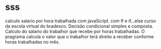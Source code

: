 # sss
calculo salario por hora trabalhada com javaScript. com If e if...else
curso da escola virtual do bradesco.
Decisão condicional simples e composta.
Calculo do sálario do trabalhor que recebe por horas trabalhadas.
O pragrama calcula o valor que o trabalhor terá direito a receber conforme horas trabalhadas no mês.


